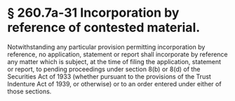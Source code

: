 # § 260.7a-31   Incorporation by reference of contested material.

Notwithstanding any particular provision permitting incorporation by reference, no application, statement or report shall incorporate by reference any matter which is subject, at the time of filing the application, statement or report, to pending proceedings under section 8(b) or 8(d) of the Securities Act of 1933 (whether pursuant to the provisions of the Trust Indenture Act of 1939, or otherwise) or to an order entered under either of those sections. 




